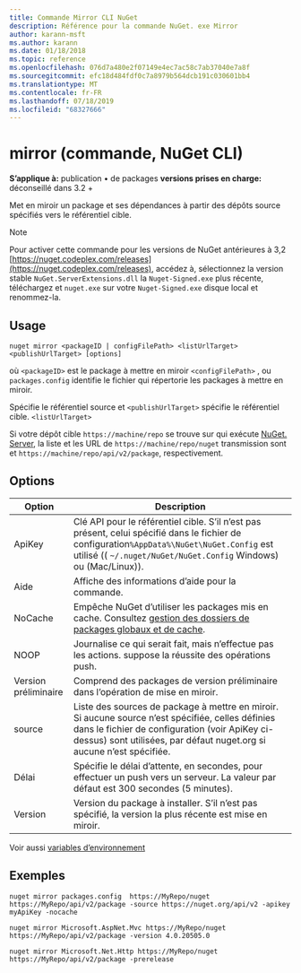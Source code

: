 ```yaml
---
title: Commande Mirror CLI NuGet
description: Référence pour la commande NuGet. exe Mirror
author: karann-msft
ms.author: karann
ms.date: 01/18/2018
ms.topic: reference
ms.openlocfilehash: 076d7a480e2f07149e4ec7ac58c7ab37040e7a8f
ms.sourcegitcommit: efc18d484fdf0c7a8979b564dcb191c030601bb4
ms.translationtype: MT
ms.contentlocale: fr-FR
ms.lasthandoff: 07/18/2019
ms.locfileid: "68327666"
---
```

# <a name="mirror-command-nuget-cli"></a>mirror (commande, NuGet CLI)

**S’applique à:** publication &bullet; de packages **versions prises en charge:** déconseillé dans 3.2 +

Met en miroir un package et ses dépendances à partir des dépôts source spécifiés vers le référentiel cible.

> [!NOTE]
> Pour activer cette commande pour les versions de NuGet antérieures à 3,2 [https://nuget.codeplex.com/releases](https://nuget.codeplex.com/releases), accédez à, sélectionnez la version stable `NuGet.ServerExtensions.dll` la `Nuget-Signed.exe` plus récente, téléchargez et `nuget.exe` sur votre `Nuget-Signed.exe` disque local et renommez-la.

## <a name="usage"></a>Usage

```cli
nuget mirror <packageID | configFilePath> <listUrlTarget> <publishUrlTarget> [options]
```

où `<packageID>` est le package à mettre en miroir `<configFilePath>` , ou `packages.config` identifie le fichier qui répertorie les packages à mettre en miroir.

Spécifie le référentiel source et `<publishUrlTarget>` spécifie le référentiel cible. `<listUrlTarget>`

Si votre dépôt cible `https://machine/repo` se trouve sur qui exécute [NuGet. Server](../../hosting-packages/nuget-server.md), la liste et les URL de `https://machine/repo/nuget` transmission sont et `https://machine/repo/api/v2/package`, respectivement.

## <a name="options"></a>Options

| Option | Description |
| --- | --- |
| ApiKey | Clé API pour le référentiel cible. S’il n’est pas présent, celui spécifié dans le fichier de configuration`%AppData%\NuGet\NuGet.Config` est utilisé (( `~/.nuget/NuGet/NuGet.Config` Windows) ou (Mac/Linux)). |
| Aide | Affiche des informations d’aide pour la commande. |
| NoCache | Empêche NuGet d’utiliser les packages mis en cache. Consultez [gestion des dossiers de packages globaux et de cache](../../consume-packages/managing-the-global-packages-and-cache-folders.md). |
| NOOP | Journalise ce qui serait fait, mais n’effectue pas les actions. suppose la réussite des opérations push. |
| Version préliminaire | Comprend des packages de version préliminaire dans l’opération de mise en miroir. |
| source | Liste des sources de package à mettre en miroir. Si aucune source n’est spécifiée, celles définies dans le fichier de configuration (voir ApiKey ci-dessus) sont utilisées, par défaut nuget.org si aucune n’est spécifiée. |
| Délai | Spécifie le délai d’attente, en secondes, pour effectuer un push vers un serveur. La valeur par défaut est 300 secondes (5 minutes). |
| Version | Version du package à installer. S’il n’est pas spécifié, la version la plus récente est mise en miroir. |

Voir aussi [variables d’environnement](cli-ref-environment-variables.md)

## <a name="examples"></a>Exemples

```cli
nuget mirror packages.config  https://MyRepo/nuget https://MyRepo/api/v2/package -source https://nuget.org/api/v2 -apikey myApiKey -nocache

nuget mirror Microsoft.AspNet.Mvc https://MyRepo/nuget https://MyRepo/api/v2/package -version 4.0.20505.0

nuget mirror Microsoft.Net.Http https://MyRepo/nuget https://MyRepo/api/v2/package -prerelease
```
